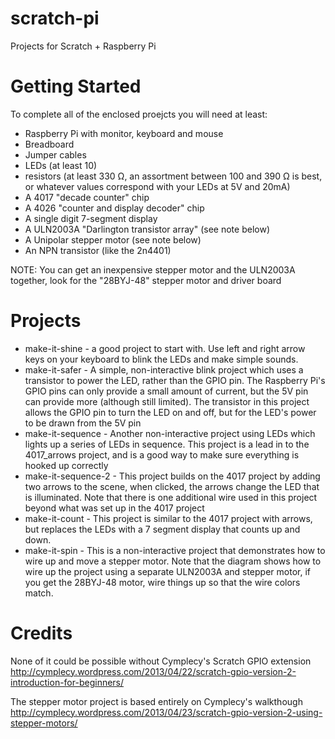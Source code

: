 scratch-pi
==========

Projects for Scratch + Raspberry Pi

Getting Started
===============

To complete all of the enclosed proejcts you will need at least:
* Raspberry Pi with monitor, keyboard and mouse
* Breadboard
* Jumper cables
* LEDs (at least 10)
* resistors (at least 330 &#8486;, an assortment between 100 and 390 &#8486; is best, or whatever values correspond with your LEDs at 5V and 20mA)
* A 4017 "decade counter" chip
* A 4026 "counter and display decoder" chip
* A single digit 7-segment display
* A ULN2003A "Darlington transistor array" (see note below)
* A Unipolar stepper motor (see note below)
* An NPN transistor (like the 2n4401)

NOTE: You can get an inexpensive stepper motor and the ULN2003A together, look for the "28BYJ-48" stepper motor and driver board

Projects
========

* make-it-shine - a good project to start with. Use left and right arrow keys on your keyboard to blink the LEDs and make simple sounds.
* make-it-safer - A simple, non-interactive blink project which uses a transistor to power the LED, rather than the GPIO pin. The Raspberry Pi's GPIO pins can only provide a small amount of current, but the 5V pin can provide more (although still limited). The transistor in this project allows the GPIO pin to turn the LED on and off, but for the LED's power to be drawn from the 5V pin
* make-it-sequence - Another non-interactive project using LEDs which lights up a series of LEDs in sequence. This project is a lead in to the 4017_arrows project, and is a good way to make sure everything is hooked up correctly
* make-it-sequence-2 - This project builds on the 4017 project by adding two arrows to the scene, when clicked, the arrows change the LED that is illuminated. Note that there is one additional wire used in this project beyond what was set up in the 4017 project
* make-it-count - This project is similar to the 4017 project with arrows, but replaces the LEDs with a 7 segment display that counts up and down.
* make-it-spin - This is a non-interactive project that demonstrates how to wire up and move a stepper motor. Note that the diagram shows how to wire up the project using a separate ULN2003A and stepper motor, if you get the 28BYJ-48 motor, wire things up so that the wire colors match.


Credits
=======

None of it could be possible without Cymplecy's Scratch GPIO extension
http://cymplecy.wordpress.com/2013/04/22/scratch-gpio-version-2-introduction-for-beginners/

The stepper motor project is based entirely on Cymplecy's walkthough
http://cymplecy.wordpress.com/2013/04/23/scratch-gpio-version-2-using-stepper-motors/
